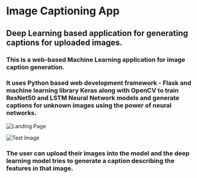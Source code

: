 # Image Captioning App
## Deep Learning based application for generating captions for uploaded images.



### This is a web-based Machine Learning application for image caption generation. 
### It uses Python based web development framework - **Flask** and machine learning library **Keras** along with **OpenCV** to train **ResNet50** and **LSTM** Neural Network models and generate captions for unknown images using the power of neural networks.

![Landing Page](https://dev-to-uploads.s3.amazonaws.com/uploads/articles/9m8x801w3f3qoh341yrb.jpg)



![Test Image](https://dev-to-uploads.s3.amazonaws.com/uploads/articles/6fobc0edyi75xz6cicxq.jpg)

### The user can upload their images into the model and the deep learning model tries to generate a caption describing the features in that image. 

